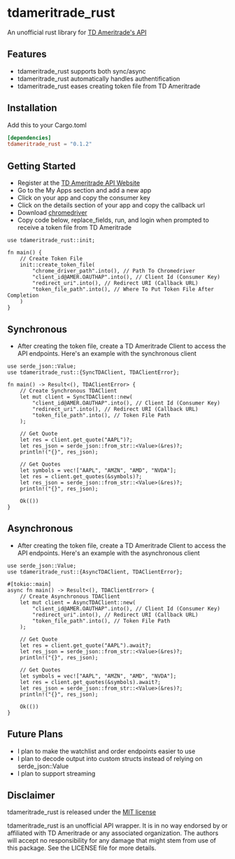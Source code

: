# tdameritrade_rust

An unofficial rust library for [TD Ameritrade's API](https://developer.tdameritrade.com/apis)

## Features
- tdameritrade_rust supports both sync/async
- tdameritrade_rust automatically handles authentification
- tdameritrade_rust eases creating token file from TD Ameritrade

## Installation

Add this to your Cargo.toml

```toml
[dependencies]
tdameritrade_rust = "0.1.2"
```

## Getting Started

- Register at the [TD Ameritrade API Website](https://developer.tdameritrade.com/apis)
- Go to the My Apps section and add a new app
- Click on your app and copy the consumer key
- Click on the details section of your app and copy the callback url
- Download [chromedriver](https://chromedriver.chromium.org/downloads)
- Copy code below, replace_fields, run, and login when prompted to receive a token file from TD Ameritrade
```
use tdameritrade_rust::init;

fn main() {
    // Create Token File
    init::create_token_file(
        "chrome_driver_path".into(), // Path To Chromedriver
        "client_id@AMER.OAUTHAP".into(), // Client Id (Consumer Key)
        "redirect_uri".into(), // Redirect URI (Callback URL)
        "token_file_path".into(), // Where To Put Token File After Completion 
    )
}
```

## Synchronous
- After creating the token file, create a TD Ameritrade Client to access the API endpoints. Here's an example with the synchronous client
```
use serde_json::Value;
use tdameritrade_rust::{SyncTDAClient, TDAClientError};

fn main() -> Result<(), TDAClientError> {
    // Create Synchronous TDAClient
    let mut client = SyncTDAClient::new(
        "client_id@AMER.OAUTHAP".into(), // Client Id (Consumer Key)
        "redirect_uri".into(), // Redirect URI (Callback URL)
        "token_file_path".into(), // Token File Path 
    );

    // Get Quote
    let res = client.get_quote("AAPL")?;
    let res_json = serde_json::from_str::<Value>(&res)?;
    println!("{}", res_json);

    // Get Quotes
    let symbols = vec!["AAPL", "AMZN", "AMD", "NVDA"];
    let res = client.get_quotes(&symbols)?;
    let res_json = serde_json::from_str::<Value>(&res)?;
    println!("{}", res_json);

    Ok(())
}
```

## Asynchronous
- After creating the token file, create a TD Ameritrade Client to access the API endpoints. Here's an example with the asynchronous client
```
use serde_json::Value;
use tdameritrade_rust::{AsyncTDAClient, TDAClientError};

#[tokio::main]
async fn main() -> Result<(), TDAClientError> {
    // Create Asynchronous TDAClient
    let mut client = AsyncTDAClient::new(
        "client_id@AMER.OAUTHAP".into(), // Client Id (Consumer Key)
        "redirect_uri".into(), // Redirect URI (Callback URL)
        "token_file_path".into(), // Token File Path
    );

    // Get Quote
    let res = client.get_quote("AAPL").await?;
    let res_json = serde_json::from_str::<Value>(&res)?;
    println!("{}", res_json);

    // Get Quotes
    let symbols = vec!["AAPL", "AMZN", "AMD", "NVDA"];
    let res = client.get_quotes(&symbols).await?;
    let res_json = serde_json::from_str::<Value>(&res)?;
    println!("{}", res_json);

    Ok(())
}
```

## Future Plans

- I plan to make the watchlist and order endpoints easier to use
- I plan to decode output into custom structs instead of relying on serde_json::Value
- I plan to support streaming 

## Disclaimer

tdameritrade_rust is released under the [MIT license](https://github.com/Lolser9/tdameritrade_rust-async/blob/main/LICENSE.md)

tdameritrade_rust is an unofficial API wrapper. It is in no way endorsed by or affiliated with TD Ameritrade or any associated organization. The authors will accept no responsibility for any damage that might stem from use of this package. See the LICENSE file for more details.
